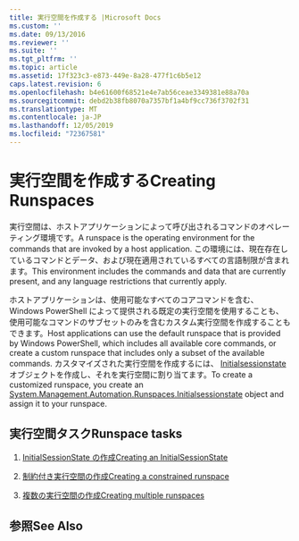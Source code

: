 ```yaml
---
title: 実行空間を作成する |Microsoft Docs
ms.custom: ''
ms.date: 09/13/2016
ms.reviewer: ''
ms.suite: ''
ms.tgt_pltfrm: ''
ms.topic: article
ms.assetid: 17f323c3-e873-449e-8a28-477f1c6b5e12
caps.latest.revision: 6
ms.openlocfilehash: b4e61600f68521e4e7ab56ceae3349381e88a70a
ms.sourcegitcommit: debd2b38fb8070a7357bf1a4bf9cc736f3702f31
ms.translationtype: MT
ms.contentlocale: ja-JP
ms.lasthandoff: 12/05/2019
ms.locfileid: "72367581"
---
```

# <a name="creating-runspaces"></a><span data-ttu-id="5af24-102">実行空間を作成する</span><span class="sxs-lookup"><span data-stu-id="5af24-102">Creating Runspaces</span></span>

<span data-ttu-id="5af24-103">実行空間は、ホストアプリケーションによって呼び出されるコマンドのオペレーティング環境です。</span><span class="sxs-lookup"><span data-stu-id="5af24-103">A runspace is the operating environment for the commands that are invoked by a host application.</span></span> <span data-ttu-id="5af24-104">この環境には、現在存在しているコマンドとデータ、および現在適用されているすべての言語制限が含まれます。</span><span class="sxs-lookup"><span data-stu-id="5af24-104">This environment includes the commands and data that are currently present, and any language restrictions that currently apply.</span></span>

 <span data-ttu-id="5af24-105">ホストアプリケーションは、使用可能なすべてのコアコマンドを含む、Windows PowerShell によって提供される既定の実行空間を使用することも、使用可能なコマンドのサブセットのみを含むカスタム実行空間を作成することもできます。</span><span class="sxs-lookup"><span data-stu-id="5af24-105">Host applications can use the default runspace that is provided by Windows PowerShell, which includes all available core commands, or create a custom runspace that includes only a subset of the available commands.</span></span> <span data-ttu-id="5af24-106">カスタマイズされた実行空間を作成するには、 [Initialsessionstate](/dotnet/api/System.Management.Automation.Runspaces.InitialSessionState)オブジェクトを作成し、それを実行空間に割り当てます。</span><span class="sxs-lookup"><span data-stu-id="5af24-106">To create a customized runspace, you create an [System.Management.Automation.Runspaces.Initialsessionstate](/dotnet/api/System.Management.Automation.Runspaces.InitialSessionState) object and assign it to your runspace.</span></span>

## <a name="runspace-tasks"></a><span data-ttu-id="5af24-107">実行空間タスク</span><span class="sxs-lookup"><span data-stu-id="5af24-107">Runspace tasks</span></span>

1. [<span data-ttu-id="5af24-108">InitialSessionState の作成</span><span class="sxs-lookup"><span data-stu-id="5af24-108">Creating an InitialSessionState</span></span>](./creating-an-initialsessionstate.md)

2. [<span data-ttu-id="5af24-109">制約付き実行空間の作成</span><span class="sxs-lookup"><span data-stu-id="5af24-109">Creating a constrained runspace</span></span>](./creating-a-constrained-runspace.md)

3. [<span data-ttu-id="5af24-110">複数の実行空間の作成</span><span class="sxs-lookup"><span data-stu-id="5af24-110">Creating multiple runspaces</span></span>](./creating-multiple-runspaces.md)

## <a name="see-also"></a><span data-ttu-id="5af24-111">参照</span><span class="sxs-lookup"><span data-stu-id="5af24-111">See Also</span></span>
